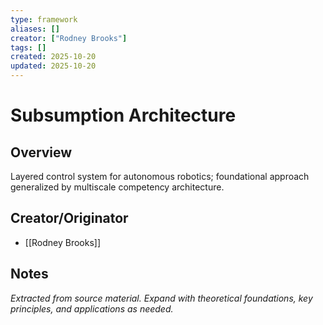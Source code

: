 ```yaml
---
type: framework
aliases: []
creator: ["Rodney Brooks"]
tags: []
created: 2025-10-20
updated: 2025-10-20
---
```


# Subsumption Architecture

## Overview

Layered control system for autonomous robotics; foundational approach generalized by multiscale competency architecture.

## Creator/Originator

- [[Rodney Brooks]]

## Notes

*Extracted from source material. Expand with theoretical foundations, key principles, and applications as needed.*
